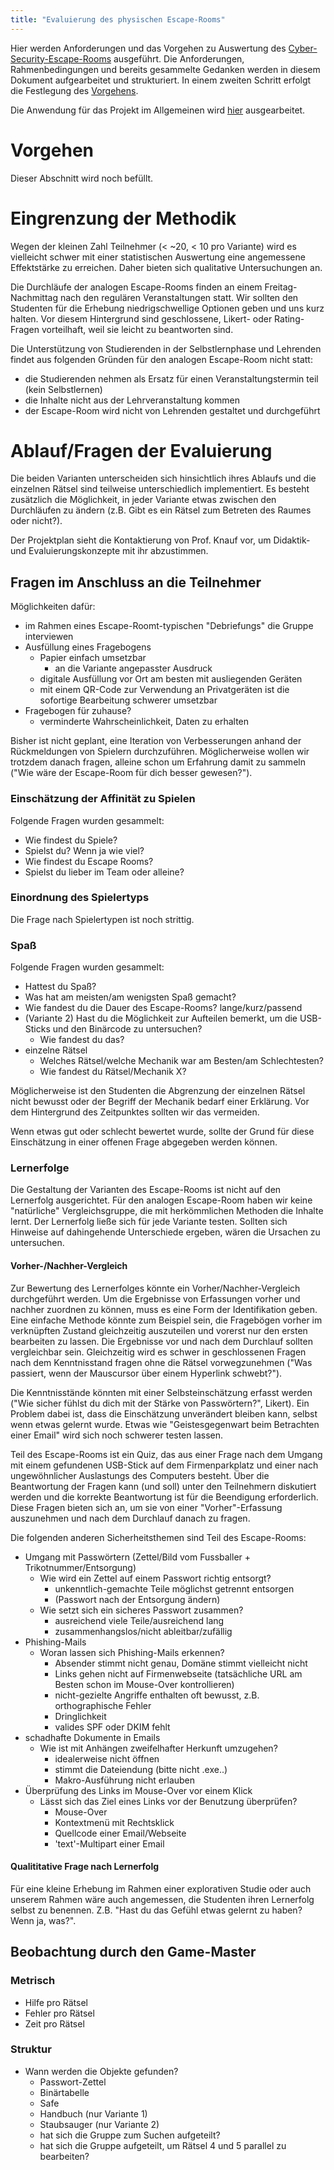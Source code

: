```yaml
---
title: "Evaluierung des physischen Escape-Rooms"
---
```


Hier werden Anforderungen und das Vorgehen zu Auswertung des [Cyber-Security-Escape-Rooms](cyber_security/readme.md) ausgeführt.
Die Anforderungen, Rahmenbedingungen und bereits gesammelte Gedanken werden in diesem Dokument aufgearbeitet und strukturiert.
In einem zweiten Schritt erfolgt die Festlegung des [Vorgehens](#approach).

Die Anwendung für das Projekt im Allgemeinen wird [hier](../research/evaluation.md) ausgearbeitet.

# <a name="approach"></a> Vorgehen

Dieser Abschnitt wird noch befüllt.

# Eingrenzung der Methodik

Wegen der kleinen Zahl Teilnehmer (< ~20, < 10 pro Variante) wird es vielleicht schwer mit einer statistischen Auswertung eine angemessene Effektstärke zu erreichen. Daher bieten sich qualitative Untersuchungen an.

Die Durchläufe der analogen Escape-Rooms finden an einem Freitag-Nachmittag nach den regulären Veranstaltungen statt.
Wir sollten den Studenten für die Erhebung niedrigschwellige Optionen geben und uns kurz halten. Vor diesem Hintergrund sind geschlossene, Likert- oder Rating-Fragen vorteilhaft, weil sie leicht zu beantworten sind.

Die Unterstützung von Studierenden in der Selbstlernphase und Lehrenden findet aus folgenden Gründen für den analogen Escape-Room nicht statt:

- die Studierenden nehmen als Ersatz für einen Veranstaltungstermin teil (kein Selbstlernen)
- die Inhalte nicht aus der Lehrveranstaltung kommen
- der Escape-Room wird nicht von Lehrenden gestaltet und durchgeführt

# Ablauf/Fragen der Evaluierung

Die beiden Varianten unterscheiden sich hinsichtlich ihres Ablaufs und die einzelnen Rätsel sind teilweise unterschiedlich implementiert. Es besteht zusätzlich die Möglichkeit, in jeder Variante etwas zwischen den Durchläufen zu ändern (z.B. Gibt es ein Rätsel zum Betreten des Raumes oder nicht?).

Der Projektplan sieht die Kontaktierung von Prof. Knauf vor, um Didaktik- und Evaluierungskonzepte mit ihr abzustimmen.

## Fragen im Anschluss an die Teilnehmer

Möglichkeiten dafür:

- im Rahmen eines Escape-Roomt-typischen "Debriefungs" die Gruppe interviewen
- Ausfüllung eines Fragebogens
	- Papier einfach umsetzbar
		- an die Variante angepasster Ausdruck
	- digitale Ausfüllung vor Ort am besten mit ausliegenden Geräten
	- mit einem QR-Code zur Verwendung an Privatgeräten ist die sofortige Bearbeitung schwerer umsetzbar
- Fragebogen für zuhause?
	- verminderte Wahrscheinlichkeit, Daten zu erhalten

Bisher ist nicht geplant, eine Iteration von Verbesserungen anhand der Rückmeldungen von Spielern durchzuführen. Möglicherweise wollen wir trotzdem danach fragen, alleine schon um Erfahrung damit zu sammeln ("Wie wäre der Escape-Room für dich besser gewesen?").

### Einschätzung der Affinität zu Spielen

Folgende Fragen wurden gesammelt:

- Wie findest du Spiele?
- Spielst du? Wenn ja wie viel?
- Wie findest du Escape Rooms?
- Spielst du lieber im Team oder alleine?

### Einordnung des Spielertyps

Die Frage nach Spielertypen ist noch strittig.

### Spaß

Folgende Fragen wurden gesammelt:

- Hattest du Spaß?
- Was hat am meisten/am wenigsten Spaß gemacht?
- Wie fandest du die Dauer des Escape-Rooms? lange/kurz/passend
- (Variante 2) Hast du die Möglichkeit zur Aufteilen bemerkt, um die USB-Sticks und den Binärcode zu untersuchen?
	- Wie fandest du das?
- einzelne Rätsel
	- Welches Rätsel/welche Mechanik war am Besten/am Schlechtesten?
	- Wie fandest du Rätsel/Mechanik X?

Möglicherweise ist den Studenten die Abgrenzung der einzelnen Rätsel nicht bewusst oder der Begriff der Mechanik bedarf einer Erklärung.
Vor dem Hintergrund des Zeitpunktes sollten wir das vermeiden.

Wenn etwas gut oder schlecht bewertet wurde, sollte der Grund für diese Einschätzung in einer offenen Frage abgegeben werden können.

### Lernerfolge

Die Gestaltung der Varianten des Escape-Rooms ist nicht auf den Lernerfolg ausgerichtet.
Für den analogen Escape-Room haben wir keine "natürliche" Vergleichsgruppe, die mit herkömmlichen Methoden die Inhalte lernt.
Der Lernerfolg ließe sich für jede Variante testen. Sollten sich Hinweise auf dahingehende Unterschiede ergeben, wären die Ursachen zu untersuchen.

#### Vorher-/Nachher-Vergleich

Zur Bewertung des Lernerfolges könnte ein Vorher/Nachher-Vergleich durchgeführt werden.
Um die Ergebnisse von Erfassungen vorher und nachher zuordnen zu können, muss es eine Form der Identifikation geben.
Eine einfache Methode könnte zum Beispiel sein, die Fragebögen vorher im verknüpften Zustand gleichzeitig auszuteilen und vorerst nur den ersten bearbeiten zu lassen.
Die Ergebnisse vor und nach dem Durchlauf sollten vergleichbar sein. Gleichzeitig wird es schwer in geschlossenen Fragen nach dem Kenntnisstand fragen ohne die Rätsel vorwegzunehmen ("Was passiert, wenn der Mauscursor über einem Hyperlink schwebt?").

Die Kenntnisstände könnten mit einer Selbsteinschätzung erfasst werden ("Wie sicher fühlst du dich mit der Stärke von Passwörtern?", Likert). Ein Problem dabei ist, dass die Einschätzung unverändert bleiben kann, selbst wenn etwas gelernt wurde. Etwas wie "Geistesgegenwart beim Betrachten einer Email" wird sich noch schwerer testen lassen.

Teil des Escape-Rooms ist ein Quiz, das aus einer Frage nach dem Umgang mit einem gefundenen USB-Stick auf dem Firmenparkplatz und einer nach ungewöhnlicher Auslastungs des Computers besteht. Über die Beantwortung der Fragen kann (und soll) unter den Teilnehmern diskutiert werden und die korrekte Beantwortung ist für die Beendigung erforderlich.
Diese Fragen bieten sich an, um sie von einer "Vorher"-Erfassung auszunehmen und nach dem Durchlauf danach zu fragen.

Die folgenden anderen Sicherheitsthemen sind Teil des Escape-Rooms:

- Umgang mit Passwörtern (Zettel/Bild vom Fussballer + Trikotnummer/Entsorgung)
	- Wie wird ein Zettel auf einem Passwort richtig entsorgt?
		- unkenntlich-gemachte Teile möglichst getrennt entsorgen
		- (Passwort nach der Entsorgung ändern)
	- Wie setzt sich ein sicheres Passwort zusammen?
		- ausreichend viele Teile/ausreichend lang
		- zusammenhangslos/nicht ableitbar/zufällig
- Phishing-Mails
	- Woran lassen sich Phishing-Mails erkennen?
		- Absender stimmt nicht genau, Domäne stimmt vielleicht nicht
		- Links gehen nicht auf Firmenwebseite (tatsächliche URL am Besten schon im Mouse-Over kontrollieren)
		- nicht-gezielte Angriffe enthalten oft bewusst, z.B. orthographische Fehler
		- Dringlichkeit
		- valides SPF oder DKIM fehlt
- schadhafte Dokumente in Emails
	- Wie ist mit Anhängen zweifelhafter Herkunft umzugehen?
		- idealerweise nicht öffnen
		- stimmt die Dateiendung (bitte nicht .exe..)
		- Makro-Ausführung nicht erlauben
- Überprüfung des Links im Mouse-Over vor einem Klick
	- Lässt sich das Ziel eines Links vor der Benutzung überprüfen?
		- Mouse-Over
		- Kontextmenü mit Rechtsklick
		- Quellcode einer Email/Webseite
		- 'text'-Multipart einer Email

#### Qualititative Frage nach Lernerfolg

Für eine kleine Erhebung im Rahmen einer explorativen Studie oder auch unserem Rahmen wäre auch angemessen, die Studenten ihren Lernerfolg selbst zu benennen.
Z.B. "Hast du das Gefühl etwas gelernt zu haben? Wenn ja, was?".

## Beobachtung durch den Game-Master

### Metrisch

- Hilfe pro Rätsel
- Fehler pro Rätsel
- Zeit pro Rätsel

### Struktur

- Wann werden die Objekte gefunden?
	- Passwort-Zettel
	- Binärtabelle
	- Safe
	- Handbuch (nur Variante 1)
	- Staubsauger (nur Variante 2)
	- hat sich die Gruppe zum Suchen aufgeteilt?
	- hat sich die Gruppe aufgeteilt, um Rätsel 4 und 5 parallel zu bearbeiten?
